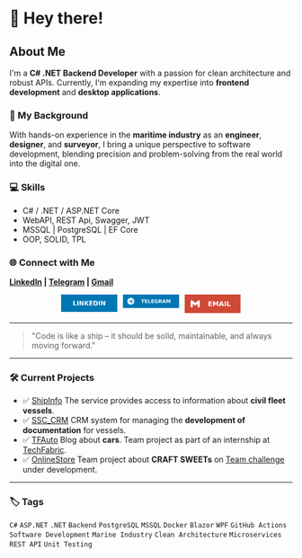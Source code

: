 # 👋 Hey there!

## About Me

I'm a **C# .NET Backend Developer** with a passion for clean architecture and robust APIs. Currently, I'm expanding my expertise into **frontend development** and **desktop applications**.

### 🌊 My Background
With hands-on experience in the **maritime industry** as an **engineer**, **designer**, and **surveyor**, I bring a unique perspective to software development, blending precision and problem-solving from the real world into the digital one.

### 💻 Skills
- C# / .NET / ASP.NET Core
- WebAPI, REST Api, Swagger, JWT
- MSSQL | PostgreSQL | EF Core
- OOP, SOLID, TPL

### 🌐 Connect with Me
**[LinkedIn](https://www.linkedin.com/in/romanprybluda/)    |    [Telegram](https://t.me/RPrybluda)    |    [Gmail](mailto:r.prybluda.dev@gmail.com)**

<p align="center" style="display: flex; gap: 10px; justify-content: center;">
  <a href="https://www.linkedin.com/in/romanprybluda/">
    <img src="https://github.com/RomanPrybluda/RomanPrybluda/blob/main/assets/linkedin.svg" alt="LinkedIn" width="100px"/>
  </a>
  <a href="https://t.me/RPrybluda">
    <img src="https://github.com/RomanPrybluda/RomanPrybluda/blob/main/assets/telegram.svg" alt="Telegram" width="100px"/>
  </a>
  <a href="mailto:r.prybluda.dev@gmail.com">
    <img src="https://github.com/RomanPrybluda/RomanPrybluda/blob/main/assets/gmail.svg" alt="Email" width="100px"/>
  </a>
</p>

---

> "Code is like a ship – it should be solid, maintainable, and always moving forward."

---

### 🛠️ Current Projects
- ✅ [ShipInfo](https://github.com/RomanPrybluda/ShipInfo) The service provides access to information about **civil fleet vessels**.
- ✅ [SSC_CRM](https://github.com/RomanPrybluda/SSC_CRM) CRM system for managing the **development of documentation** for vessels.
- ✅ [TFAuto](https://github.com/RomanPrybluda/TFAuto) Blog about **cars**. Team project as part of an internship at [TechFabric](https://www.techfabric.com/).
- ✅ [OnlineStore](https://github.com/RomanPrybluda/OnlineStore) Team project about **CRAFT SWEETs** on [Team challenge](https://teamchallenge.io/) under development.

---

### 🏷️ Tags
`C#` `ASP.NET` `.NET` `Backend` `PostgreSQL` `MSSQL` `Docker` `Blazor` `WPF` `GitHub Actions` `Software Development` `Marine Industry` `Clean Architecture` `Microservices` `REST API` `Unit Testing`


